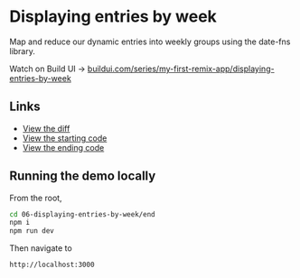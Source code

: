 # Displaying entries by week

Map and reduce our dynamic entries into weekly groups using the date-fns library.

Watch on Build UI → [buildui.com/series/my-first-remix-app/displaying-entries-by-week](https://buildui.com/series/my-first-remix-app/displaying-entries-by-week)

## Links

- [View the diff](https://github.com/builduilabs/my-first-remix-app/commit/8f895dda8b8847600845d785510007ed1fea860a)
- [View the starting code](./begin)
- [View the ending code](./end)

## Running the demo locally

From the root,

```sh
cd 06-displaying-entries-by-week/end
npm i
npm run dev
```

Then navigate to

```
http://localhost:3000
```
